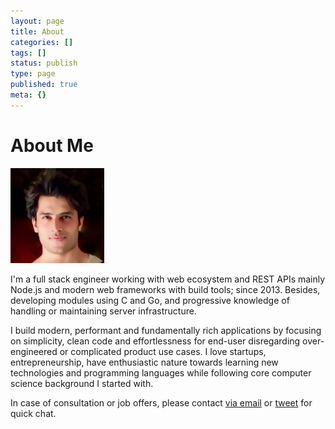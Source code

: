 ```yaml
---
layout: page
title: About
categories: []
tags: []
status: publish
type: page
published: true
meta: {}
---
```


# About Me

<div class="page-bg-shadow">
  <aside>
    <img class="profile-image is-floating" src="/assets/shobhit.jpg" width="150" />
  </aside>

  <p>I'm a full stack engineer working with web ecosystem and REST APIs mainly Node.js and modern web frameworks with build tools; since 2013. Besides, developing modules using C and Go, and progressive knowledge of handling or maintaining server infrastructure.
  </p>
  <p>I build modern, performant and fundamentally rich applications by focusing on simplicity, clean code and effortlessness for end-user disregarding over-engineered or complicated product use cases. I love startups, entrepreneurship, have enthusiastic nature towards learning new technologies and programming languages while following core computer science background I started with.</p>

In case of consultation or job offers, please contact <a href="mailto:hi@shobh.it">via email</a> or <a href="https://twitter.com/messages/compose?recipient_id=&ref_src=twsrc%5Etfw" class="twitter-dm-button" data-screen-name="sh0bhit" data-show-count="false">tweet</a><script async src="https://platform.twitter.com/widgets.js" charset="utf-8"></script> for quick chat.

</div>
